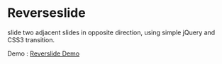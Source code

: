 # Reverseslide

slide two adjacent slides in opposite direction, using simple jQuery and CSS3 transition.

Demo : [Reverslide Demo](http://hasinhayder.github.io/reverseslide)
